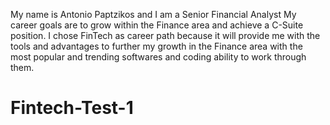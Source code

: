 My name is Antonio Paptzikos and I am a Senior Financial Analyst
My career goals are to grow within the Finance area and achieve a C-Suite position.
I chose FinTech as career path because it will provide me with the tools and advantages to further my growth in the Finance area with the most popular and trending softwares and coding ability to work through them.
# Fintech-Test-1